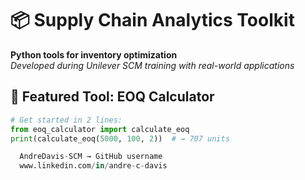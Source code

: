 # 📦 Supply Chain Analytics Toolkit

**Python tools for inventory optimization**  
*Developed during Unilever SCM training with real-world applications*

## 🌟 Featured Tool: EOQ Calculator
```python
# Get started in 2 lines:
from eoq_calculator import calculate_eoq
print(calculate_eoq(5000, 100, 2))  # → 707 units

  AndreDavis-SCM → GitHub username
  www.linkedin.com/in/andre-c-davis







